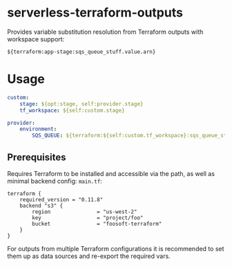 serverless-terraform-outputs
============================

Provides variable substitution resolution from Terraform outputs with workspace support:
```
${terraform:app-stage:sqs_queue_stuff.value.arn}
```
# Usage
```yaml
custom:
    stage: ${opt:stage, self:provider.stage}
    tf_workspace: ${self:custom.stage}

provider:
    environment:
        SQS_QUEUE: ${terraform:${self:custom.tf_workspace}:sqs_queue_stuff.value.url}
```

## Prerequisites
Requires Terraform to be installed and accessible via the path, as well as minimal backend config:
`main.tf`:
```
terraform {
    required_version = "0.11.8"
    backend "s3" {
        region               = "us-west-2"
        key                  = "project/foo"
        bucket               = "foosoft-terraform"
    }
}
```

For outputs from multiple Terraform configurations it is recommended to set them up as data sources
and re-export the required vars.